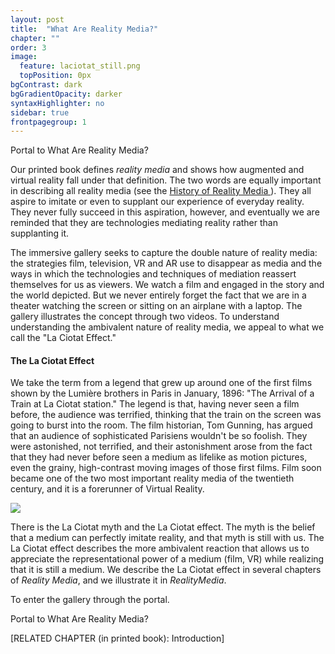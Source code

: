 ```yaml
---
layout: post
title:  "What Are Reality Media?"
chapter: ""
order: 3
image:
  feature: laciotat_still.png
  topPosition: 0px
bgContrast: dark
bgGradientOpacity: darker
syntaxHighlighter: no
sidebar: true
frontpagegroup: 1
---
```


<a class="xrlink" room="0" waypoint="start">Portal to What Are Reality Media?</a>

Our printed book defines *reality media* and shows how augmented and virtual reality fall under that definition. The two words are equally important in describing all reality media (see the <a href="chapter02.html"> History of Reality Media </a>). They all aspire to imitate or even to supplant our experience of everyday reality. They never fully succeed in this aspiration, however, and eventually we are reminded that they are technologies mediating reality rather than supplanting it. 

The immersive gallery seeks to capture the double nature of reality media: the strategies film, television, VR and AR use to disappear as media and the ways in which the technologies and techniques of mediation reassert themselves for us as viewers. We watch a film and engaged in the story and the world depicted. But we never entirely forget the fact that we are in a theater watching the screen or sitting on an airplane with a laptop. The gallery illustrates the concept through two videos. To understand understanding the ambivalent nature of reality media, we appeal to what we call the "La Ciotat Effect."

#### The La Ciotat Effect

We take the term from a legend that grew up around one of the first films shown by the Lumière brothers in Paris in January, 1896: "The Arrival of a Train at La Ciotat station." The legend is that, having never seen a film before, the audience was terrified, thinking that the train on the screen was going to burst into the room. The film historian, Tom Gunning, has argued that an audience of sophisticated Parisiens wouldn't be so foolish. They were astonished, not terrified, and their astonishment arose from the fact that they had never before seen a medium as lifelike as motion pictures, even the grainy, high-contrast moving images of those first films. Film soon became one of the two most important reality media of the twentieth century, and it is a forerunner of Virtual Reality.

<img class="img img--fullContainer img--10xLeading" src="{{ site.baseurl_book_img }}ch0-reality/laciotat_still.png"> 

There is the La Ciotat myth and the La Ciotat effect. The myth is the belief that a medium can perfectly imitate reality, and that myth is still with us. The La Ciotat effect describes the more ambivalent reaction that allows us to appreciate the representational power of a medium (film, VR) while realizing that it is still a medium. We describe the La Ciotat effect in several chapters of <i>Reality Media</i>, and we illustrate it in <i>RealityMedia</i>. 

 To enter the gallery through the portal. 

<a class="xrlink" room="0" waypoint="start">Portal to What Are Reality Media?</a>

\[RELATED CHAPTER (in printed book): Introduction\]

